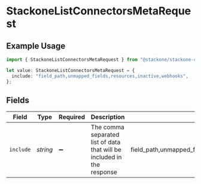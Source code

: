 # StackoneListConnectorsMetaRequest

## Example Usage

```typescript
import { StackoneListConnectorsMetaRequest } from "@stackone/stackone-client-ts/sdk/models/operations";

let value: StackoneListConnectorsMetaRequest = {
  include: "field_path,unmapped_fields,resources,inactive,webhooks",
};
```

## Fields

| Field                                                                  | Type                                                                   | Required                                                               | Description                                                            | Example                                                                |
| ---------------------------------------------------------------------- | ---------------------------------------------------------------------- | ---------------------------------------------------------------------- | ---------------------------------------------------------------------- | ---------------------------------------------------------------------- |
| `include`                                                              | *string*                                                               | :heavy_minus_sign:                                                     | The comma separated list of data that will be included in the response | field_path,unmapped_fields,resources,inactive,webhooks                 |